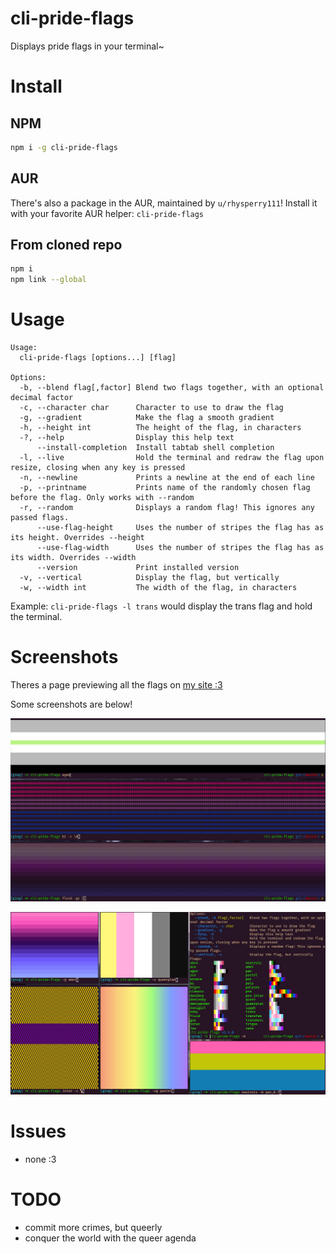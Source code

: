 # cli-pride-flags

Displays pride flags in your terminal~

# Install
## NPM
```sh
npm i -g cli-pride-flags
```

## AUR
There's also a package in the AUR, maintained by `u/rhysperry111`! Install it with your favorite AUR helper: `cli-pride-flags`

## From cloned repo
```sh
npm i
npm link --global
```

# Usage
```
Usage:
  cli-pride-flags [options...] [flag]

Options:
  -b, --blend flag[,factor] Blend two flags together, with an optional decimal factor
  -c, --character char      Character to use to draw the flag
  -g, --gradient            Make the flag a smooth gradient
  -h, --height int          The height of the flag, in characters
  -?, --help                Display this help text
      --install-completion  Install tabtab shell completion
  -l, --live                Hold the terminal and redraw the flag upon resize, closing when any key is pressed
  -n, --newline             Prints a newline at the end of each line
  -p, --printname           Prints name of the randomly chosen flag before the flag. Only works with --random
  -r, --random              Displays a random flag! This ignores any passed flags.
      --use-flag-height     Uses the number of stripes the flag has as its height. Overrides --height
      --use-flag-width      Uses the number of stripes the flag has as its width. Overrides --width
      --version             Print installed version
  -v, --vertical            Display the flag, but vertically
  -w, --width int           The width of the flag, in characters
```
Example: `cli-pride-flags -l trans` would display the trans flag and hold the terminal.

# Screenshots
Theres a page previewing all the flags on [my site :3](https://experibassmusic.eth.limo/flags.html)

Some screenshots are below!

![agen, bi, fluid](./screenies/1.png)

![bunch of flags and help text :D](./screenies/2.png)

# Issues
- none :3

# TODO
- commit more crimes, but queerly
- conquer the world with the queer agenda
